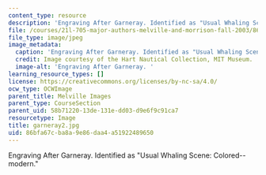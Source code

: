 ```yaml
---
content_type: resource
description: 'Engraving After Garneray. Identified as "Usual Whaling Scene: Colored--modern." '
file: /courses/21l-705-major-authors-melville-and-morrison-fall-2003/86bfa67cba8a9e86daa4a51922489650_garneray2.jpg
file_type: image/jpeg
image_metadata:
  caption: 'Engraving After Garneray. Identified as "Usual Whaling Scene: Colored--modern."'
  credit: Image courtesy of the Hart Nautical Collection, MIT Museum.
  image-alt: 'Engraving After Garneray. '
learning_resource_types: []
license: https://creativecommons.org/licenses/by-nc-sa/4.0/
ocw_type: OCWImage
parent_title: Melville Images
parent_type: CourseSection
parent_uid: 58b71220-13de-131e-dd03-d9e6f9c91ca7
resourcetype: Image
title: garneray2.jpg
uid: 86bfa67c-ba8a-9e86-daa4-a51922489650
---
```

Engraving After Garneray. Identified as "Usual Whaling Scene: Colored--modern." 